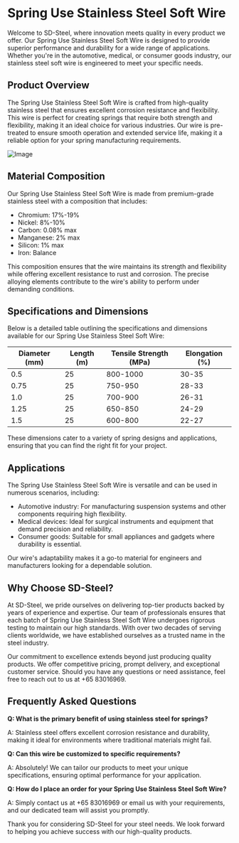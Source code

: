# Spring Use Stainless Steel Soft Wire

Welcome to SD-Steel, where innovation meets quality in every product we offer. Our Spring Use Stainless Steel Soft Wire is designed to provide superior performance and durability for a wide range of applications. Whether you're in the automotive, medical, or consumer goods industry, our stainless steel soft wire is engineered to meet your specific needs.

## Product Overview

The Spring Use Stainless Steel Soft Wire is crafted from high-quality stainless steel that ensures excellent corrosion resistance and flexibility. This wire is perfect for creating springs that require both strength and flexibility, making it an ideal choice for various industries. Our wire is pre-treated to ensure smooth operation and extended service life, making it a reliable option for your spring manufacturing requirements.

![Image](https://github.com/user-attachments/assets/2567258e-e124-4816-932d-1809bd27ef0b)

## Material Composition

Our Spring Use Stainless Steel Soft Wire is made from premium-grade stainless steel with a composition that includes:

- Chromium: 17%-19%
- Nickel: 8%-10%
- Carbon: 0.08% max
- Manganese: 2% max
- Silicon: 1% max
- Iron: Balance

This composition ensures that the wire maintains its strength and flexibility while offering excellent resistance to rust and corrosion. The precise alloying elements contribute to the wire's ability to perform under demanding conditions.

## Specifications and Dimensions

Below is a detailed table outlining the specifications and dimensions available for our Spring Use Stainless Steel Soft Wire:

| Diameter (mm) | Length (m) | Tensile Strength (MPa) | Elongation (%) |
|---------------|------------|------------------------|----------------|
| 0.5           | 25         | 800-1000               | 30-35          |
| 0.75          | 25         | 750-950                | 28-33          |
| 1.0           | 25         | 700-900                | 26-31          |
| 1.25          | 25         | 650-850                | 24-29          |
| 1.5           | 25         | 600-800                | 22-27          |

These dimensions cater to a variety of spring designs and applications, ensuring that you can find the right fit for your project.

## Applications

The Spring Use Stainless Steel Soft Wire is versatile and can be used in numerous scenarios, including:

- Automotive industry: For manufacturing suspension systems and other components requiring high flexibility.
- Medical devices: Ideal for surgical instruments and equipment that demand precision and reliability.
- Consumer goods: Suitable for small appliances and gadgets where durability is essential.

Our wire's adaptability makes it a go-to material for engineers and manufacturers looking for a dependable solution.

## Why Choose SD-Steel?

At SD-Steel, we pride ourselves on delivering top-tier products backed by years of experience and expertise. Our team of professionals ensures that each batch of Spring Use Stainless Steel Soft Wire undergoes rigorous testing to maintain our high standards. With over two decades of serving clients worldwide, we have established ourselves as a trusted name in the steel industry.

Our commitment to excellence extends beyond just producing quality products. We offer competitive pricing, prompt delivery, and exceptional customer service. Should you have any questions or need assistance, feel free to reach out to us at +65 83016969.

## Frequently Asked Questions

**Q: What is the primary benefit of using stainless steel for springs?**

A: Stainless steel offers excellent corrosion resistance and durability, making it ideal for environments where traditional materials might fail.

**Q: Can this wire be customized to specific requirements?**

A: Absolutely! We can tailor our products to meet your unique specifications, ensuring optimal performance for your application.

**Q: How do I place an order for your Spring Use Stainless Steel Soft Wire?**

A: Simply contact us at +65 83016969 or email us with your requirements, and our dedicated team will assist you promptly.

Thank you for considering SD-Steel for your steel needs. We look forward to helping you achieve success with our high-quality products.